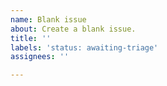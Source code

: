 ```yaml
---
name: Blank issue
about: Create a blank issue.
title: ''
labels: 'status: awaiting-triage'
assignees: ''

---
```



